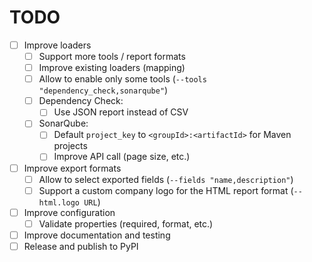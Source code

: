 # TODO

- [ ] Improve loaders
  - [ ] Support more tools / report formats
  - [ ] Improve existing loaders (mapping)
  - [ ] Allow to enable only some tools (`--tools "dependency_check,sonarqube"`)
  - [ ] Dependency Check:
    - [ ] Use JSON report instead of CSV
  - [ ] SonarQube:
    - [ ] Default `project_key` to `<groupId>:<artifactId>` for Maven projects
    - [ ] Improve API call (page size, etc.)
- [ ] Improve export formats
  - [ ] Allow to select exported fields (`--fields "name,description"`)
  - [ ] Support a custom company logo for the HTML report format (`--html.logo URL`)
- [ ] Improve configuration
  - [ ] Validate properties (required, format, etc.)
- [ ] Improve documentation and testing
- [ ] Release and publish to PyPI
